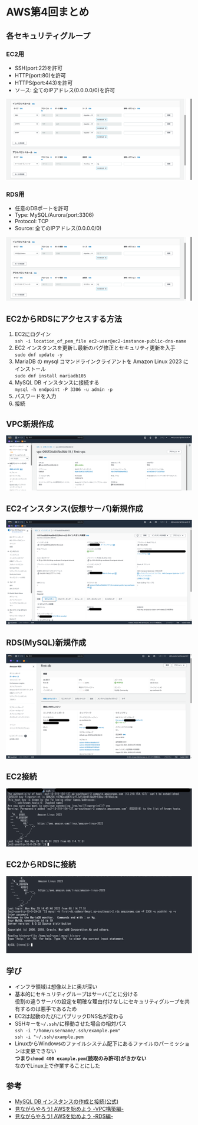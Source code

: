 # AWS第4回まとめ

## 各セキュリティグループ
### EC2用
- SSH(port:22)を許可
- HTTP(port:80)を許可
- HTTPS(port:443)を許可
- ソース: 全てのIPアドレス(0.0.0.0/0)を許可

![EC2セキュリティグループ](images/EC2security.png)

### RDS用
- 任意のDBポートを許可
- Type: MySQL/Aurora(port:3306)
- Protocol: TCP
- Source: 全てのIPアドレス(0.0.0.0/0)

![RDSセキュリティグループ](images/DBsecurity.png)

## EC2からRDSにアクセスする方法

1. EC2にログイン  
`ssh -i location_of_pem_file ec2-user@ec2-instance-public-dns-name`
2. EC2 インスタンスを更新し最新のバグ修正とセキュリティ更新を入手  
`sudo dnf update -y`
3. MariaDB の mysql コマンドラインクライアントを Amazon Linux 2023 にインストール  
`sudo dnf install mariadb105`
4. MySQL DB インスタンスに接続する  
`mysql -h endpoint -P 3306 -u admin -p`
5. パスワードを入力
6. 接続

## VPC新規作成
![VPC](images/VPC.png)

## EC2インスタンス(仮想サーバ)新規作成
![EC2](images/EC2.png)

## RDS(MySQL)新規作成
![RDS](images/RDS.png)

## EC2接続
![EC2アクセス](images/EC2Access.png)

## EC2からRDSに接続
![RDSアクセス](images/RDSAccess.png)

## 学び
- インフラ領域は想像以上に奥が深い 
- 基本的にセキュリティグループはサーバごとに分ける  
役割の違うサーバの設定を明確な理由付けなしにセキュリティグループを共有するのは悪手であるため 
- EC2は起動のたびにパブリックDNS名が変わる
- SSHキーを`~/.ssh/`に移動させた場合の相対パス  
`ssh -i "/home/username/.ssh/example.pem"`  
`ssh -i "~/.ssh/example.pem `
- LinuxからWindowsのファイルシステム配下にあるファイルのパーミッションは変更できない  
**つまり`chmod 400 example.pem`(読取のみ許可)がきかない**  
なのでLinux上で作業することにした

## 参考
- [MySQL DB インスタンスの作成と接続(公式)](https://docs.aws.amazon.com/ja_jp/AmazonRDS/latest/UserGuide/CHAP_GettingStarted.CreatingConnecting.MySQL.html)
- [見ながらやろう! AWSを始めよう -VPC構築編-](https://qiita.com/nago3/items/f5badeb4f7e5c32b0540)
- [見ながらやろう! AWSを始めよう -RDS編-](https://qiita.com/nago3/items/1cd6daa5ad6377e325ed)